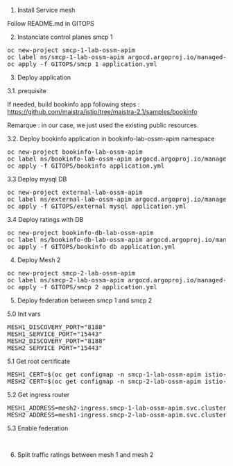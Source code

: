 1. Install Service mesh

Follow README.md in GITOPS

2. Instanciate control planes smcp 1
<pre>
oc new-project smcp-1-lab-ossm-apim
oc label ns/smcp-1-lab-ossm-apim argocd.argoproj.io/managed-by=gitops-lab-ossm-apim
oc apply -f GITOPS/smcp_1_application.yml
</pre>

3. Deploy application

3.1. prequisite

If needed, build bookinfo app following steps : 
https://github.com/maistra/istio/tree/maistra-2.1/samples/bookinfo

Remarque : in our case, we just used the existing public resources.

3.2. Deploy bookinfo application in bookinfo-lab-ossm-apim namespace
<pre>
oc new-project bookinfo-lab-ossm-apim
oc label ns/bookinfo-lab-ossm-apim argocd.argoproj.io/managed-by=gitops-lab-ossm-apim
oc apply -f GITOPS/bookinfo_application.yml
</pre>

3.3 Deploy mysql DB
<pre>
oc new-project external-lab-ossm-apim
oc label ns/external-lab-ossm-apim argocd.argoproj.io/managed-by=gitops-lab-ossm-apim
oc apply -f GITOPS/external_mysql_application.yml 
</pre>

3.4 Deploy ratings with DB
<pre>
oc new-project bookinfo-db-lab-ossm-apim
oc label ns/bookinfo-db-lab-ossm-apim argocd.argoproj.io/managed-by=gitops-lab-ossm-apim
oc apply -f GITOPS/bookinfo_db_application.yml
</pre>

4. Deploy Mesh 2
<pre>
oc new-project smcp-2-lab-ossm-apim
oc label ns/smcp-2-lab-ossm-apim argocd.argoproj.io/managed-by=gitops-lab-ossm-apim
oc apply -f GITOPS/smcp_2_application.yml
</pre>

5. Deploy federation between smcp 1 and smcp 2

5.0 Init vars
<pre>
MESH1_DISCOVERY_PORT="8188"
MESH1_SERVICE_PORT="15443"
MESH2_DISCOVERY_PORT="8188"
MESH2_SERVICE_PORT="15443"
</pre>

5.1 Get root certificate
<pre>
MESH1_CERT=$(oc get configmap -n smcp-1-lab-ossm-apim istio-ca-root-cert -o jsonpath='{.data.root-cert\.pem}' | sed ':a;N;$!ba;s/\n/\\\n    /g')
MESH2_CERT=$(oc get configmap -n smcp-2-lab-ossm-apim istio-ca-root-cert -o jsonpath='{.data.root-cert\.pem}' | sed ':a;N;$!ba;s/\n/\\\n    /g')
</pre>

5.2 Get ingress router 
<pre>
MESH1_ADDRESS=mesh2-ingress.smcp-1-lab-ossm-apim.svc.cluster.local
MESH2_ADDRESS=mesh1-ingress.smcp-2-lab-ossm-apim.svc.cluster.local
</pre>

5.3 Enable federation
<pre>

</pre>

6. Split traffic ratings between mesh 1 and mesh 2
